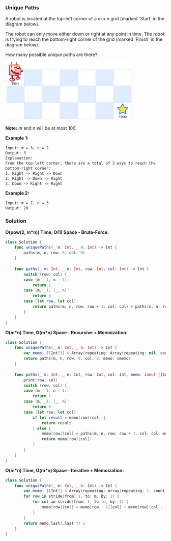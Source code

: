 
### Unique Paths

A robot is located at the top-left corner of a *m* x *n* grid (marked 'Start' in the diagram below).

The robot can only move either down or right at any point in time. The robot is trying to reach the bottom-right corner of the grid (marked 'Finish' in the diagram below).

How many possible unique paths are there?

![Above is a 7 x 3 grid. How many possible unique paths are there?](images/question_62.png)

__Note:__ *m* and *n* will be at most 100.

__Example 1:__
```
Input: m = 3, n = 2
Output: 3
Explanation:
From the top-left corner, there are a total of 3 ways to reach the bottom-right corner:
1. Right -> Right -> Down
2. Right -> Down -> Right
3. Down -> Right -> Right
```
__Example 2:__
```
Input: m = 7, n = 3
Output: 28
```

### Solution
__O(pow(2, m*n)) Time, O(1) Space - Brute-Force:__
```Swift
class Solution {
    func uniquePaths(_ m: Int, _ n: Int) -> Int {
        paths(m, n, row: 0, col: 0)
    }

    func paths(_ m: Int, _ n: Int, row: Int, col: Int) -> Int {
        switch (row, col) {
        case (m - 1, n - 1):
            return 1
        case (m, _), (_, n):
            return 0
        case (let row, let col):
            return paths(m, n, row: row + 1, col: col) + paths(m, n, row: row, col: col + 1)
        }
    }
}
```
__O(m\*n) Time, O(m\*n) Space - Recursive + Memoization:__
```Swift
class Solution {
    func uniquePaths(_ m: Int, _ n: Int) -> Int {
        var memo: [[Int?]] = Array(repeating: Array(repeating: nil, count: n), count: m)
        return paths(m, n, row: 0, col: 0, memo: &memo)
    }

    func paths(_ m: Int, _ n: Int, row: Int, col: Int, memo: inout [[Int?]]) -> Int {
        print(row, col)
        switch (row, col) {
        case (m - 1, n - 1):
            return 1
        case (m, _), (_, n):
            return 0
        case (let row, let col):
            if let result = memo[row][col] {
                return result
            } else {
                memo[row][col] = paths(m, n, row: row + 1, col: col, memo: &memo) + paths(m, n, row: row, col: col + 1, memo: &memo)
                return memo[row][col]!
            }
        }
    }
}
```
__O(m\*n) Time, O(m\*n) Space - Iterative + Memoization:__
```Swift
class Solution {
    func uniquePaths(_ m: Int, _ n: Int) -> Int {
        var memo: [[Int]] = Array(repeating: Array(repeating: 1, count: n), count: m)
        for row in stride(from: 1, to: m, by: 1) {
            for col in stride(from: 1, to: n, by: 1) {
                memo[row][col] = memo[row - 1][col] + memo[row][col - 1]
            }
        }
        return memo.last?.last ?? 1
    }
}
```